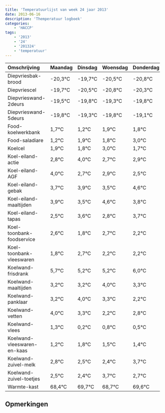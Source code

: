 ```yaml
---
title: 'Temperatuurlijst van week 24 jaar 2013'
date: 2013-06-16
description: 'Themperatuur logboek'
categories:
    - 'HACCP'
tags:
    - '2013'
    - '24'
    - '201324'
    - 'temperatuur'
---
```

|Omschrijving|Maandag|Dinsdag|Woensdag|Donderdag|Vrijdag|Zaterdag|Zondag|
|:---|:---|:---|:---|:---|:---|:---|:---|
|Diepvriesbak-brood|-20,3°C|-19,7°C|-20,5°C|-20,8°C|-20,3°C|-20,8°C|-20,1°C|
|Diepvriescel|-19,7°C|-20,5°C|-20,8°C|-20,3°C|-20,8°C|-20,1°C|-20,2°C|
|Diepvrieswand-2deurs|-19,5°C|-19,8°C|-19,3°C|-19,8°C|-19,1°C|-19,2°C|-18,0°C|
|Diepvrieswand-5deurs|-19,8°C|-19,3°C|-19,8°C|-19,1°C|-19,2°C|-18,0°C|-19,3°C|
|Food-koelwerkbank|1,7°C|1,2°C|1,9°C|1,8°C|3,0°C|1,7°C|1,9°C|
|Food-saladiare|1,2°C|1,9°C|1,8°C|3,0°C|1,7°C|1,9°C|1,5°C|
|Koelcel|1,9°C|1,8°C|3,0°C|1,7°C|1,9°C|1,5°C|2,6°C|
|Koel-eiland-actie|2,8°C|4,0°C|2,7°C|2,9°C|2,5°C|3,6°C|2,8°C|
|Koel-eiland-AGF|4,0°C|2,7°C|2,9°C|2,5°C|3,6°C|2,8°C|3,7°C|
|Koel-eiland-gebak|3,7°C|3,9°C|3,5°C|4,6°C|3,8°C|4,7°C|4,2°C|
|Koel-eiland-maaltijden|3,9°C|3,5°C|4,6°C|3,8°C|4,7°C|4,2°C|4,2°C|
|Koel-eiland-tapas|2,5°C|3,6°C|2,8°C|3,7°C|3,2°C|3,2°C|4,0°C|
|Koel-toonbank-foodservice|2,6°C|1,8°C|2,7°C|2,2°C|2,2°C|3,0°C|2,3°C|
|Koel-toonbank-vleeswaren|1,8°C|2,7°C|2,2°C|2,2°C|3,0°C|2,3°C|1,2°C|
|Koelwand-frisdrank|5,7°C|5,2°C|5,2°C|6,0°C|5,3°C|4,2°C|4,8°C|
|Koelwand-maaltijden|3,2°C|3,2°C|4,0°C|3,3°C|2,2°C|2,8°C|2,5°C|
|Koelwand-panklaar|3,2°C|4,0°C|3,3°C|2,2°C|2,8°C|2,5°C|2,4°C|
|Koelwand-vetten|4,0°C|3,3°C|2,2°C|2,8°C|2,5°C|2,4°C|3,7°C|
|Koelwand-vlees|1,3°C|0,2°C|0,8°C|0,5°C|0,4°C|1,7°C|0,7°C|
|Koelwand-vleeswaren-en-kaas|1,2°C|1,8°C|1,5°C|1,4°C|2,7°C|1,7°C|2,6°C|
|Koelwand-zuivel-melk|2,8°C|2,5°C|2,4°C|3,7°C|2,7°C|3,6°C|2,2°C|
|Koelwand-zuivel-toetjes|2,5°C|2,4°C|3,7°C|2,7°C|3,6°C|2,2°C|2,6°C|
|Warmte-kast|68,4°C|69,7°C|68,7°C|69,6°C|68,2°C|68,6°C|68,8°C|

## Opmerkingen


